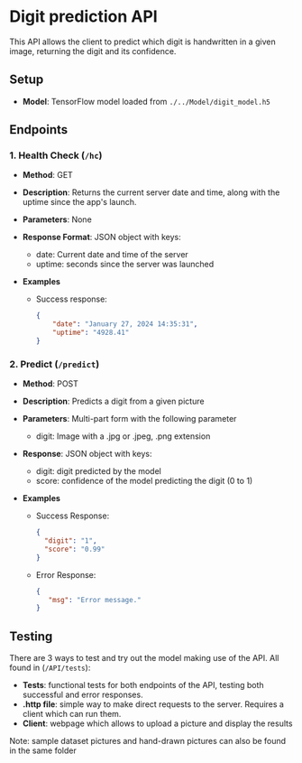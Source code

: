 # Digit prediction API

This API allows the client to predict which digit is handwritten in a given image, returning the digit and its
confidence.

## Setup

- **Model**: TensorFlow model loaded from `./../Model/digit_model.h5`

## Endpoints

### 1. Health Check (`/hc`)

- **Method**: GET
- **Description**: Returns the current server date and time, along with the uptime since the app's launch.
- **Parameters**: None
- **Response Format**: JSON object with keys:
    - date: Current date and time of the server
    - uptime: seconds since the server was launched

- **Examples**
    - Success response:
        ```json
        {
            "date": "January 27, 2024 14:35:31",
            "uptime": "4928.41"
        }
        ```

### 2. Predict (`/predict`)

- **Method**: POST
- **Description**: Predicts a digit from a given picture
- **Parameters**: Multi-part form with the following parameter
    - digit: Image with a .jpg or .jpeg, .png extension
- **Response**: JSON object with keys:
    - digit: digit predicted by the model
    - score: confidence of the model predicting the digit (0 to 1)

- **Examples**
    - Success Response:
        ```json
        {
          "digit": "1",
          "score": "0.99"
        }
        ```
    - Error Response:
        ```json
        {
           "msg": "Error message."
        }
        ```

## Testing

There are 3 ways to test and try out the model making use of the API. All found in (`/API/tests`):

- **Tests**: functional tests for both endpoints of the API, testing both successful and error responses.
- **.http file**: simple way to make direct requests to the server. Requires a client which can run them.
- **Client**: webpage which allows to upload a picture and display the results

Note: sample dataset pictures and hand-drawn pictures can also be found in the same folder

